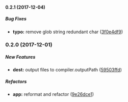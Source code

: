 #### 0.2.1 (2017-12-04)

##### Bug Fixes

* **typo:** remove glob string redundant char ([3f0e4df9](https://github.com/tvardy/svg-sprite-plugin-fork/commit/3f0e4df98f96e864a607832b9918f0173c9a9fa7))

### 0.2.0 (2017-12-01)

##### New Features

* **dest:** output files to compiler.outputPath ([59503ffd](https://github.com/tvardy/svg-sprite-plugin-fork/commit/59503ffd58a1be9c223d20a032ea6e5b9ecec52e))

##### Refactors

* **app:** reformat and refactor ([9e26dce1](https://github.com/tvardy/svg-sprite-plugin-fork/commit/9e26dce1184e755b28c182e4ae0c0267d674de55))

